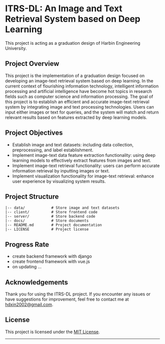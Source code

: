 # ITRS-DL: An Image and Text Retrieval System based on Deep Learning

This project is acting as a graduation design of Harbin Engineering University.

## Project Overview

This project is the implementation of a graduation design focused on developing an image-text retrieval system based on deep learning. In the current context of flourishing information technology, intelligent information processing and artificial intelligence have become hot topics in research fields such as computer science and information processing. The goal of this project is to establish an efficient and accurate image-text retrieval system by integrating image and text processing technologies. Users can input either images or text for queries, and the system will match and return relevant results based on features extracted by deep learning models.

## Project Objectives

- Establish image and text datasets: including data collection, preprocessing, and label establishment.
- Implement image-text data feature extraction functionality: using deep learning models to effectively extract features from images and text.
- Implement image-text retrieval functionality: users can perform accurate information retrieval by inputting images or text.
- Implement visualization functionality for image-text retrieval: enhance user experience by visualizing system results.

## Project Structure

```
|-- data/            # Store image and text datasets
|-- client/          # Store frontend code
|-- server/          # Store backend code
|-- docs/            # Store documents
|-- README.md        # Project documentation
|-- LICENSE          # Project license
```

## Progress Rate

- create backend framework with django
- create frontend framework with vue.js
- on updating ...

## Acknowledgements

Thank you for using the ITRS-DL project. If you encounter any issues or have suggestions for improvement, feel free to contact me at [hdxin2002@gmail.com](mailto://hdxin2002@gmail.com).

## License

This project is licensed under the [MIT License](LICENSE).

---
